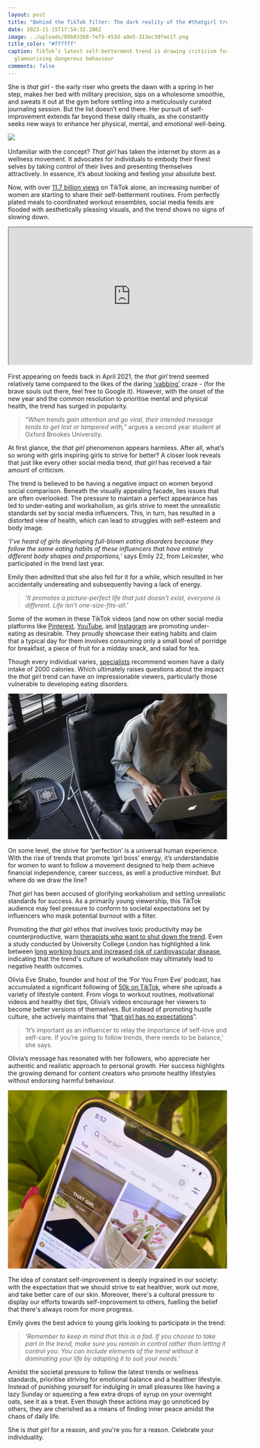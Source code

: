 ```yaml
---
layout: post
title: "Behind the TikTok filter: The dark reality of the #thatgirl trend"
date: 2023-11-15T17:54:32.286Z
image: ../uploads/89b03368-7ef5-453d-a9e5-313ec30fee17.png
title_color: "#ffffff"
caption: TikTok’s latest self-betterment trend is drawing criticism for
  glamourising dangerous behaviour
comments: false
---
```

She is *that girl* - the early riser who greets the dawn with a spring in her step, makes her bed with military precision, sips on a wholesome smoothie, and sweats it out at the gym before settling into a meticulously curated journaling session. But the list doesn’t end there. Her pursuit of self-improvement extends far beyond these daily rituals, as she constantly seeks new ways to enhance her physical, mental, and emotional well-being.

![](../uploads/89b03368-7ef5-453d-a9e5-313ec30fee17.png)

Unfamiliar with the concept? *That girl* has taken the internet by storm as a wellness movement. It advocates for individuals to embody their finest selves by taking control of their lives and presenting themselves attractively. In essence, it’s about looking and feeling your absolute best.

Now, with over [11.7 billion views](https://www.tiktok.com/tag/thatgirl?lang=en) on TikTok alone, an increasing number of women are starting to share their self-betterment routines. From perfectly plated meals to coordinated workout ensembles, social media feeds are flooded with aesthetically pleasing visuals, and the trend shows no signs of slowing down. 

<div class="video-box"><iframe width="560" height="315" src="https://www.youtube.com/embed/https://youtu.be/ZpcGjvpAZow?rel=0" allow="accelerometer; autoplay; encrypted-media; gyroscope; picture-in-picture" allowfullscreen></iframe></div>

First appearing on feeds back in April 2021, the *that girl* trend seemed relatively tame compared to the likes of the daring [‘vabbing’](https://www.allure.com/story/vabbing-tiktok-trend-explained#:~:text=A%20little%20perfume%2C%20of%20course,help%20you%20attract%20a%20partner.) craze - (for the brave souls out there, feel free to Google it). However, with the onset of the new year and the common resolution to prioritise mental and physical health, the trend has surged in popularity.

> *“When trends gain attention and go viral, their intended message tends to get lost or tampered with,”* argues a second year student at Oxford Brookes University.

At first glance, the *that girl* phenomenon appears harmless. After all, what’s so wrong with girls inspiring girls to strive for better? A closer look reveals that just like every other social media trend, *that girl* has received a fair amount of criticism.  

The trend is believed to be having a negative impact on women beyond social comparison. Beneath the visually appealing facade, lies issues that are often overlooked. The pressure to maintain a perfect appearance has led to under-eating and workaholism, as girls strive to meet the unrealistic standards set by social media influencers. This, in turn, has resulted in a distorted view of health, which can lead to struggles with self-esteem and body image.

*‘I’ve heard of girls developing full-blown eating disorders because they follow the same eating habits of these influencers that have entirely different body shapes and proportions,’* says Emily 22, from Leicester, who participated in the trend last year.

Emily then admitted that she also fell for it for a while, which resulted in her accidentally undereating and subsequently having a lack of energy.

> *‘It promotes a picture-perfect life that just doesn’t exist, everyone is different. Life isn’t one-size-fits-all.’*

Some of the women in these TikTok videos (and now on other social media platforms like [Pinterest](https://www.pinterest.co.uk/search/pins/?rs=ac&len=2&q=that%20girl%20aesthetic&eq=that%20girl&etslf=3847), [YouTube](https://www.youtube.com/results?search_query=that+girl+aesthetic), and [Instagram](https://www.instagram.com/explore/tags/thatgirl/) are promoting under-eating as desirable. They proudly showcase their eating habits and claim that a typical day for them involves consuming only a small bowl of porridge for breakfast, a piece of fruit for a midday snack, and salad for tea.

Though every individual varies, [specialists](https://www.nhs.uk/common-health-questions/food-and-diet/what-should-my-daily-intake-of-calories-be/) recommend women have a daily intake of 2000 calories. Which ultimately raises questions about the impact the *that girl* trend can have on impressionable viewers, particularly those vulnerable to developing eating disorders.

![](../uploads/1b30f8c7-a439-4ebc-b9ea-ee8d6bf8bec8_4032x2688.webp)

On some level, the strive for ‘perfection’ is a universal human experience. With the rise of trends that promote ‘girl boss’ energy, it’s understandable for women to want to follow a movement designed to help them achieve financial independence, career success, as well a productive mindset. But where do we draw the line?

*That girl* has been accused of glorifying workaholism and setting unrealistic standards for success. As a primarily young viewership, this TikTok audience may feel pressure to conform to societal expectations set by influencers who mask potential burnout with a filter.

Promoting the *that girl* ethos that involves toxic productivity may be counterproductive, warn [therapists who want to shut down the trend](https://www.humnutrition.com/blog/that-girl/). Even a study conducted by University College London has highlighted a link between [long working hours and increased risk of cardiovascular disease](http://www.thelancet.com/journals/lancet/article/PIIS0140-6736(15)60295-1/fulltext), indicating that the trend's culture of workaholism may ultimately lead to negative health outcomes.

Olivia Eve Shabo, founder and host of the ‘For You From Eve’ podcast, has accumulated a significant following of [50k on TikTok](https://www.tiktok.com/@foryoufromeve?lang=en), where she uploads a variety of lifestyle content. From vlogs to workout routines, motivational videos and healthy diet tips, Olivia’s videos encourage her viewers to become better versions of themselves. But instead of promoting hustle culture, she actively maintains that “[that girl has no expectations](https://www.tiktok.com/@foryoufromeve/video/7057607517752560943?_r=1&_t=8bUjfsBHSV0)”.

> ‘It’s important as an influencer to relay the importance of self-love and self-care. If you’re going to follow trends, there needs to be balance,’ she says.

Olivia’s message has resonated with her followers, who appreciate her authentic and realistic approach to personal growth. Her success highlights the growing demand for content creators who promote healthy lifestyles without endorsing harmful behaviour.

![](../uploads/cd764e03-2480-4ce4-822e-52211f0cc894_3024x2461.jpeg)

The idea of constant self-improvement is deeply ingrained in our society: with the expectation that we should strive to eat healthier, work out more, and take better care of our skin. Moreover, there's a cultural pressure to display our efforts towards self-improvement to others, fuelling the belief that there's always room for more progress.

Emily gives the best advice to young girls looking to participate in the trend:

> *‘Remember to keep in mind that this is a fad. If you choose to take part in the trend, make sure you remain in control rather than letting it control you. You can include elements of the trend without it dominating your life by adapting it to suit your needs.’*

Amidst the societal pressure to follow the latest trends or wellness standards, prioritise striving for emotional balance and a healthier lifestyle. Instead of punishing yourself for indulging in small pleasures like having a lazy Sunday or squeezing a few extra drops of syrup on your overnight oats, see it as a treat. Even though these actions may go unnoticed by others, they are cherished as a means of finding inner peace amidst the chaos of daily life.

She is *that girl* for a reason, and you're you for a reason. Celebrate your individuality.

[](https://substackcdn.com/image/fetch/f_auto,q_auto:good,fl_progressive:steep/https%3A%2F%2Fsubstack-post-media.s3.amazonaws.com%2Fpublic%2Fimages%2Fcd764e03-2480-4ce4-822e-52211f0cc894_3024x2461.jpeg)